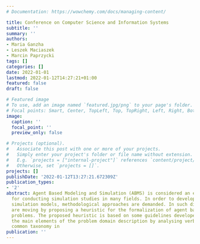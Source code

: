 ```yaml
---
# Documentation: https://wowchemy.com/docs/managing-content/

title: Conference on Computer Science and Information Systems
subtitle: ''
summary: ''
authors:
- Maria Ganzha
- Leszek Maciaszek
- Marcin Paprzycki
tags: []
categories: []
date: 2022-01-01
lastmod: 2022-01-12T14:27:21+01:00
featured: false
draft: false

# Featured image
# To use, add an image named `featured.jpg/png` to your page's folder.
# Focal points: Smart, Center, TopLeft, Top, TopRight, Left, Right, BottomLeft, Bottom, BottomRight.
image:
  caption: ''
  focal_point: ''
  preview_only: false

# Projects (optional).
#   Associate this post with one or more of your projects.
#   Simply enter your project's folder or file name without extension.
#   E.g. `projects = ["internal-project"]` references `content/project/deep-learning/index.md`.
#   Otherwise, set `projects = []`.
projects: []
publishDate: '2022-01-12T13:27:21.672309Z'
publication_types:
- '2'
abstract: Agent Based Modeling and Simulation (ABMS) is considered an effective approach
  for conducting simulation studies in many fields. In order to develop high quality
  simulation models, methodological approaches are demanded. In such direction we
  are moving by proposing a heuristic for the formalization of agent based simulation
  problems. The proposed heuristic is based on some guidelines developed for identifying
  the main elements of the problem domain description by analysing verbs and their
  common taxonomy in
publication: ''
---
```

